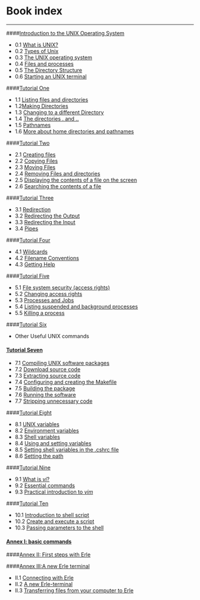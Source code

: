 # Book index
---
####[Introduction to the UNIX Operating System](../introduction_to_the_unix_operating_system/README.md)

- 0.1 [What is UNIX?](../introduction_to_the_unix_operating_system/whatunix.md)
- 0.2 [Types of Unix](../introduction_to_the_unix_operating_system/typeunix.md)
- 0.3 [The UNIX operating system](../introduction_to_the_unix_operating_system/opsystem.md)
- 0.4 [Files and processes](../introduction_to_the_unix_operating_system/fileproc.md)
- 0.5 [The Directory Structure](../introduction_to_the_unix_operating_system/dirsturc.md)
- 0.6 [Starting an UNIX terminal](../introduction_to_the_unix_operating_system/startunix.md)

####[Tutorial One ](../tutorial_1/README.md)


- 1.1 [Listing files and directories](../tutorial1/listfilesdirec.md)
- 1.2[Making Directories](../tutorial1makedir/.md)
- 1.3 [Changing to a different Directory](../tutorial1/changedir.md)
- 1.4 [The directories . and ..](../tutorial1/dirpoint.md)
- 1.5 [Pathnames](../tutorial1/path.md)
- 1.6 [More about home directories and pathnames](../tutorial1/more.md)

####[Tutorial Two](../tutorial_2/README.md)

- 2.1 [Creating files](../tutorial_2/createfile.md)
- 2.2 [Copying Files](../tutorial_2/copyfile.md)
- 2.3 [Moving Files](../tutorial_2/movefile.md)
- 2.4 [Removing Files and directories](../tutorial_2/remove.md)
- 2.5 [Displaying the contents of a file on the screen](../tutorial_2/content.md)
- 2.6 [Searching the contents of a file](../tutorial_2/searchefile.md)

####[Tutorial Three](../tutorial_3/README.md)

- 3.1 [Redirection](../tutorial_3/redirect.md)
- 3.2 [Redirecting the Output](../tutorial_3/rein.md)
- 3.3 [Redirecting the Input](../tutorial_3/reout.md)
- 3.4 [Pipes](../tutorial_3/pipe.md)

####[Tutorial Four](../tutorial_4/README.md)

- 4.1 [Wildcards](../tutorial_4/wild.md)
- 4.2 [Filename Conventions](../tutorial_4/filename.md)
- 4.3 [Getting Help](../tutorial_4/help.md)

####[Tutorial Five](../tutorial_5/README.md)

- 5.1 [File system security (access rights)](../tutorial_5/security.md)
- 5.2 [Changing access rights](../tutorial_5/changeacc.md)
- 5.3 [Processes and Jobs](../tutorial_5/procc.md)
- 5.4 [Listing suspended and background processes](../tutorial_5/susproc.md)
- 5.5 [Killing a process](../tutorial_5/killproc.md)

####[Tutorial Six](../tutorial_6/README.md)

- Other Useful UNIX commands

#### [Tutorial Seven](../tutorial_7/README.md)

- 7.1 [Compiling UNIX software packages](../tutorial_7/compil.md)
- 7.2 [Download source code](../tutorial_7/download.md)
- 7.3 [Extracting source code](../tutorial_7/extract.md)
- 7.4 [Configuring and creating the Makefile](../tutorial_7/conf.md)
- 7.5 [Building the package](../tutorial_7/building.md)
- 7.6 [Running the software](../tutorial_7/run.md)
- 7.7 [Stripping unnecessary code](../tutorial_7/strip.md)


####[Tutorial Eight](../tutorial_8/README.md)

- 8.1 [UNIX variables](../tutorial_8/var.md)
- 8.2 [Environment variables](../tutorial_8/envirvar.md)
- 8.3 [Shell variables](../tutorial_8/shellvar.md)
- 8.4 [Using and setting variables](../tutorial_8/usevar.md)
- 8.5 [Setting shell variables in the .cshrc file](../tutorial_8/setvar.md)
- 8.6 [Setting the path](../tutorial_8/setpath.md)

####[Tutorial Nine](../tutorial_9/README.md)

- 9.1 [What is *vi*?](../tutorial_9/whatisvi.md)
- 9.2 [Essential commands](../tutorial_9/esscom.md)
- 9.3 [Practical introduction to *vim*](../tutorial_9/pracvi.md)

####[Tutorial Ten](../tutorial_10/README.md)

- 10.1 [Introduction to shell script](../tutorial_10/introscrpti.md)
- 10.2 [ Create and execute a script](../tutorial_10/creexe.md)
- 10.3 [Passing parameters to the shell](../tutorial_10/parameters.md)


#### [Annex I: basic commands](../annex_i_basic_commands/README.md)

####[Annex II: First steps with Erle](../annex_ii_first_steps_with_erle/README.md)


####[Annex III:A new Erle terminal](../annex_iii_a_new_erle_terminal/README.md)

- II.1 [Connecting with Erle](../annex_iii_a_new_erle_terminal/conerle.md)
- II.2 [A new Erle-terminal](../annex_iii_a_new_erle_terminal/terminal.md)
- II.3 [Transferring files from your computer to Erle](../annex_iii_a_new_erle_terminal/transferfile.md)

